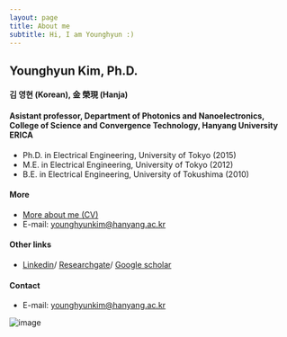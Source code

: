 ```yaml
---
layout: page
title: About me
subtitle: Hi, I am Younghyun :)
---
```


## Younghyun Kim, Ph.D.
#### 김 영현 (Korean), 金 榮現 (Hanja)
#### Asistant professor, Department of Photonics and Nanoelectronics, College of Science and Convergence Technology, Hanyang University ERICA
- Ph.D. in Electrical Engineering, University of Tokyo (2015)
- M.E. in Electrical Engineering, University of Tokyo (2012) 
- B.E. in Electrical Engineering, University of Tokushima (2010)

#### More
- [More about me (CV)](https://yh2424.github.io/cv)  
- E-mail: younghyunkim@hanyang.ac.kr

#### Other links
- [Linkedin](https://www.linkedin.com/in/younghyun-kim-6806b5119)/  [Researchgate](https://www.researchgate.net/profile/Younghyun_Kim4)/ [Google scholar](https://scholar.google.com/citations?user=-X-RZCgAAAAJ&hl=en)

#### Contact
- E-mail: younghyunkim@hanyang.ac.kr

![image](https://user-images.githubusercontent.com/32427749/72687864-647b5880-3b02-11ea-958b-3324cf14382e.png)

